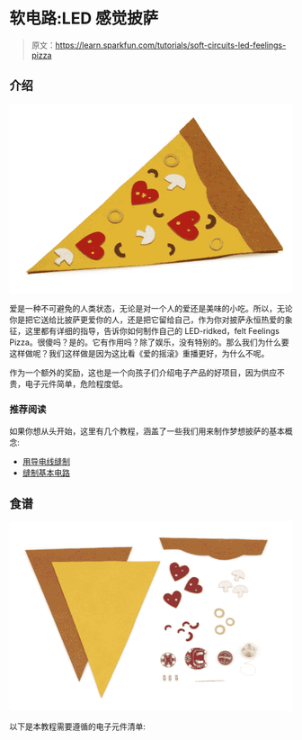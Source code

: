 # 软电路:LED 感觉披萨

> 原文：<https://learn.sparkfun.com/tutorials/soft-circuits-led-feelings-pizza>

## 介绍

[![alt text](img/7d4d651a48fdc8f3b3935e57b86ced26.png)](//cdn.sparkfun.com/assets/4/b/c/2/a/511aaf20ce395f6b07000006.JPG)

爱是一种不可避免的人类状态，无论是对一个人的爱还是美味的小吃。所以，无论你是把它送给比披萨更爱你的人，还是把它留给自己，作为你对披萨永恒热爱的象征，这里都有详细的指导，告诉你如何制作自己的 LED-ridked，felt Feelings Pizza。很傻吗？是的。它有作用吗？除了娱乐，没有特别的。那么我们为什么要这样做呢？我们这样做是因为这比看《爱的摇滚》重播更好，为什么不呢。

作为一个额外的奖励，这也是一个向孩子们介绍电子产品的好项目，因为供应不贵，电子元件简单，危险程度低。

### 推荐阅读

如果你想从头开始，这里有几个教程，涵盖了一些我们用来制作梦想披萨的基本概念:

*   [用导电线缝制](http://learn.sparkfun.com/tutorials/sewing-with-conductive-thread)
*   [缝制基本电路](https://learn.sparkfun.com/tutorials/ldk-experiment-1-lighting-up-a-basic-circuit)

## 食谱

[![alt text](img/0d63780a92b928051ff9c5d0a7efeb97.png)](//cdn.sparkfun.com/assets/d/e/7/9/8/511aa2a4ce395f3d07000003.JPG)

以下是本教程需要遵循的电子元件清单: